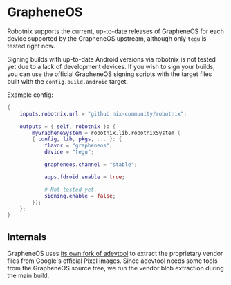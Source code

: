 # GrapheneOS

Robotnix supports the current, up-to-date releases of GrapheneOS for each
device supported by the GrapheneOS upstream, although only `tegu` is tested
right now.

Signing builds with up-to-date Android versions via robotnix is not tested yet
due to a lack of development devices. If you wish to sign your builds, you can
use the official GrapheneOS signing scripts with the target files built with
the `config.build.android` target.

Example config:
```nix
{
    inputs.robotnix.url = "github:nix-community/robotnix";

    outputs = { self, robotnix }: {
        myGrapheneSystem = robotnix.lib.robotnixSystem (
        { config, lib, pkgs, ... }: {
            flavor = "grapheneos";
            device = "tegu";

            grapheneos.channel = "stable";

            apps.fdroid.enable = true;

            # Not tested yet.
            signing.enable = false;
        });
    };
}
```

## Internals

GrapheneOS uses [its own fork of
adevtool](https://github.com/GrapheneOS/adevtool) to extract the proprietary
vendor files from Google's official Pixel images. Since adevtool needs some tools from the GrapheneOS source tree, we run the vendor blob extraction during the main build.
